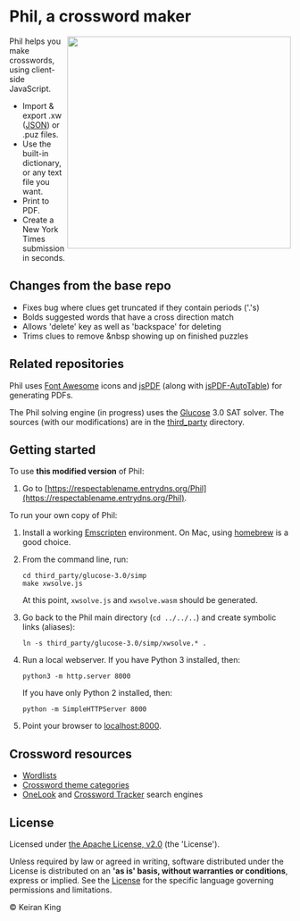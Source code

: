 # Phil, a crossword maker

<img src="images/screenshot.png" align="right" width="400" height="380">

Phil helps you make crosswords, using client-side JavaScript.
* Import & export .xw ([JSON](https://www.xwordinfo.com/JSON/)) or .puz files.
* Use the built-in dictionary, or any text file you want.
* Print to PDF.
* Create a New York Times submission in seconds.

## Changes from the base repo

* Fixes bug where clues get truncated if they contain periods ('.'s)
* Bolds suggested words that have a cross direction match
* Allows 'delete' key as well as 'backspace' for deleting
* Trims clues to remove &nbsp showing up on finished puzzles

## Related repositories

Phil uses [Font Awesome](https://github.com/FortAwesome/Font-Awesome/) icons and [jsPDF](https://github.com/MrRio/jsPDF/) (along with [jsPDF-AutoTable](https://github.com/simonbengtsson/jsPDF-AutoTable/)) for generating PDFs.

The Phil solving engine (in progress) uses the [Glucose](http://www.labri.fr/perso/lsimon/glucose/) 3.0 SAT solver. The sources (with our modifications) are in the [third_party](third_party) directory.

## Getting started

To use <strong>this modified version</strong> of Phil:

1. Go to [https://respectablename.entrydns.org/Phil](https://respectablename.entrydns.org/Phil).

To run your own copy of Phil:

1. Install a working [Emscripten](http://kripken.github.io/emscripten-site/) environment. On Mac, using [homebrew](http://braumeister.org/formula/emscripten) is a good choice.

2. From the command line, run:

   ```
   cd third_party/glucose-3.0/simp
   make xwsolve.js
   ```

   At this point, `xwsolve.js` and `xwsolve.wasm` should be generated.

3. Go back to the Phil main directory (`cd ../../..`) and create symbolic links (aliases):

   ```
   ln -s third_party/glucose-3.0/simp/xwsolve.* .
   ```

4. Run a local webserver. If you have Python 3 installed, then:

   ```
   python3 -m http.server 8000
   ```

   If you have only Python 2 installed, then:

   ```
   python -m SimpleHTTPServer 8000
   ```

5. Point your browser to [localhost:8000](http://localhost:8000).

## Crossword resources

* [Wordlists](http://www.puzzlers.org/dokuwiki/doku.php?id=solving:wordlists:about:start)
* [Crossword theme categories](http://www.cruciverb.com/index.php?action=ezportal;sa=page;p=70)
* [OneLook](http://onelook.com/) and [Crossword Tracker](http://crosswordtracker.com/) search engines

## License
Licensed under [the Apache License, v2.0](http://www.apache.org/licenses/LICENSE-2.0) (the 'License').

Unless required by law or agreed in writing, software distributed under the License
is distributed on an **'as is' basis, without warranties or conditions**, express or implied.
See the [License](LICENSE.txt) for the specific language governing permissions and limitations.

&copy; Keiran King
